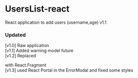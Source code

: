 # UsersList-react
React application to add users (username,age) v1.1

### Updated
[v1.0] Raw application <br />
[v1.1] Added warning model future <br/>
[v1.2] Replaced <div> with React.Fragment <br/>
[v1.3] used React Portal in the ErrorModal and fixed some styles
